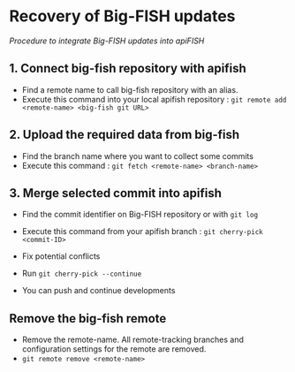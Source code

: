 # Recovery of Big-FISH updates
*Procedure to integrate Big-FISH updates into apiFISH*

## 1. Connect big-fish repository with apifish
- Find a remote name to call big-fish repository with an alias.
- Execute this command into your local apifish repository :
    `git remote add <remote-name> <big-fish git URL>`
    
## 2. Upload the required data from big-fish
- Find the branch name where you want to collect some commits
- Execute this command :
	`git fetch <remote-name> <branch-name>`

## 3. Merge selected commit into apifish
- Find the commit identifier on Big-FISH repository or with `git log`
- Execute this command from your apifish branch :
	`git cherry-pick <commit-ID>`
	
- Fix potential conflicts
- Run `git cherry-pick --continue`
- You can push and continue developments

## Remove the big-fish remote
- Remove the remote-name. All remote-tracking branches and configuration settings for the remote are removed.
- `git remote remove <remote-name>`
